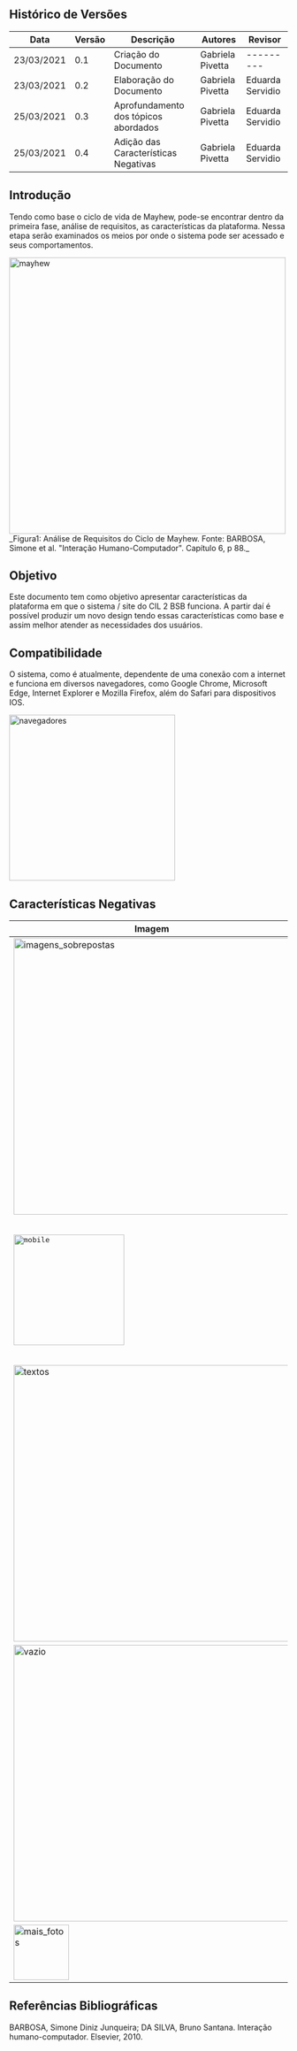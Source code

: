 ## Histórico de Versões
| Data       | Versão | Descrição                            | Autores          | Revisor   |
| ---------- | ------ | ------------------------------------ | -----------------| --------- |
| 23/03/2021 | 0.1    | Criação do Documento                 | Gabriela Pivetta | --------- |
| 23/03/2021 | 0.2    | Elaboração do Documento              | Gabriela Pivetta | Eduarda Servidio |
| 25/03/2021 | 0.3    | Aprofundamento dos tópicos abordados | Gabriela Pivetta | Eduarda Servidio |
| 25/03/2021 | 0.4    | Adição das Características Negativas | Gabriela Pivetta | Eduarda Servidio |

## Introdução 

Tendo como base o ciclo de vida de Mayhew, pode-se encontrar dentro da primeira fase, análise de requisitos, as características da plataforma. Nessa etapa serão examinados os meios por onde o sistema pode ser acessado e seus comportamentos.

<img alt= "mayhew" src= ../Images_Carac_Plataforma/mayhew-parte1.jpeg  width = "500">
_Figura1: Análise de Requisitos do Ciclo de Mayhew. Fonte: BARBOSA, Simone et al. "Interação Humano-Computador". Capítulo 6, p 88._

## Objetivo

Este documento tem como objetivo apresentar características da plataforma em que o sistema / site do CIL 2 BSB funciona. A partir daí é possível produzir um novo design tendo essas características como base e assim melhor atender as necessidades dos usuários.

## Compatibilidade

O sistema, como é atualmente, dependente de uma conexão com a internet e funciona em diversos navegadores, como Google Chrome, Microsoft Edge, Internet Explorer e Mozilla Firefox, além do Safari para dispositivos IOS. 

<img alt= "navegadores" src= ../Images_Carac_Plataforma/navegadores.jpg  width = "300">

## Características Negativas

| Imagem     | Título | Descrição                                                              | 
| ---------- | ------ | ---------------------------------------------------------------------- | 
| <img alt= "imagens_sobrepostas" src= ../Images_Carac_Plataforma/imagens_sobrepostas.png  width = "500"> | Imagens Sobrepostas | Uma das Notícias disponibilizadas cobre imagens que compõem o layout do site. |
| <kbd><img alt= "mobile" src= ../Images_Carac_Plataforma/mobile.png  width = "200"></kbd> | Responsividade | O site quando aberto em uma plataforma mobile apresenta o layout idêntico ao da versão desktop. Foi testado em aparelhos mobile dos tipos Android e IOS. | 
| <img alt= "textos" src= ../Images_Carac_Plataforma/textos_sobrepostos.png  width = "500"> | Textos Sobrepostos | Na tela inicial alguns textos se sobrepoẽm na área de notícias. |
| <img alt= "vazio" src= ../Images_Carac_Plataforma/vazio.png  width = "500"> | Aba Vazia | A tela sobre os Professores (Quem Somos > Professores) está vazia. |
| <img alt= "mais_fotos" src= ../Images_Carac_Plataforma/mais_fotos.png  width = "100"> | Botão Não Funcional | Na tela inicial o botão "mais fotos" não funciona. |

## Referências Bibliográficas

BARBOSA, Simone Diniz Junqueira; DA SILVA, Bruno Santana. Interação humano-computador. Elsevier, 2010.